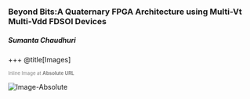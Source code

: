 ### Beyond Bits:A Quaternary FPGA Architecture using Multi-Vt Multi-Vdd FDSOI Devices
##### Sumanta Chaudhuri 
+++
@title[Images]

<span style="color:gray; font-size:0.7em">Inline Image at <b>Absolute URL</b></span>

![Image-Absolute](https://perso.telecom-paristech.fr/chaudhur/tmp/4VL_FF.svg)


